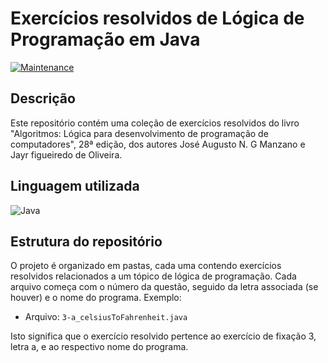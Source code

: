 # Exercícios resolvidos de Lógica de Programação em Java

[![Maintenance](https://img.shields.io/badge/Maintained%3F-yes-green.svg)](https://GitHub.com/Naereen/StrapDown.js/graphs/commit-activity)

## Descrição

Este repositório contém uma coleção de exercícios resolvidos do livro "Algoritmos: Lógica para desenvolvimento de programação de computadores", 28ª edição, dos autores José Augusto N. G Manzano e Jayr figueiredo de Oliveira.

## Linguagem utilizada

![Java](https://img.shields.io/badge/java-%23ED8B00.svg?style=for-the-badge&logo=openjdk&logoColor=white)

## Estrutura do repositório

O projeto é organizado em pastas, cada uma contendo exercícios resolvidos relacionados a um tópico de lógica de programação. Cada arquivo começa com o número da questão, seguido da letra associada (se houver) e o nome do programa. Exemplo:

- Arquivo: `3-a_celsiusToFahrenheit.java`

Isto significa que o exercício resolvido pertence ao exercício de fixação 3, letra a, e ao respectivo nome do programa. 

